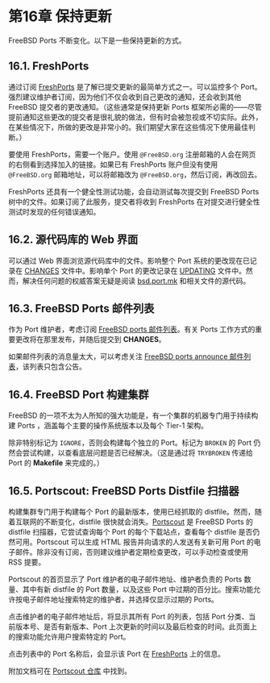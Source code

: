 # 第16章 保持更新

FreeBSD Ports 不断变化。以下是一些保持更新的方式。

## 16.1. FreshPorts

通过订阅 [FreshPorts](https://www.freshports.org/) 是了解已提交更新的最简单方式之一。可以监控多个 Port。强烈建议维护者订阅，因为他们不仅会收到自己更改的通知，还会收到其他 FreeBSD 提交者的更改通知。（这些通常是保持更新 Ports 框架所必需的——尽管提前通知这些更改的提交者是很礼貌的做法，但有时会被忽视或不切实际。此外，在某些情况下，所做的更改是非常小的。我们期望大家在这些情况下使用最佳判断。）

要使用 FreshPorts，需要一个账户。使用 `@FreeBSD.org` 注册邮箱的人会在网页的右侧看到选择加入的链接。如果已有 FreshPorts 账户但没有使用 `@FreeBSD.org` 邮箱地址，可以将邮箱改为 `@FreeBSD.org`，然后订阅，再改回去。

FreshPorts 还具有一个健全性测试功能，会自动测试每次提交到 FreeBSD Ports 树中的文件。如果订阅了此服务，提交者将收到 FreshPorts 在对提交进行健全性测试时发现的任何错误通知。

## 16.2. 源代码库的 Web 界面

可以通过 Web 界面浏览源代码库中的文件。影响整个 Port 系统的更改现在已记录在 [CHANGES](https://cgit.freebsd.org/ports/tree/CHANGES) 文件中。影响单个 Port 的更改记录在 [UPDATING](https://cgit.freebsd.org/ports/tree/UPDATING) 文件中。然而，解决任何问题的权威答案无疑是阅读 [bsd.port.mk](https://cgit.freebsd.org/ports/tree/Mk/bsd.port.mk) 和相关文件的源代码。

## 16.3. FreeBSD Ports 邮件列表

作为 Port 维护者，考虑订阅 [FreeBSD ports 邮件列表](https://lists.freebsd.org/subscription/freebsd-ports)。有关 Ports 工作方式的重要更改将在那里发布，并随后提交到 **CHANGES**。

如果邮件列表的消息量太大，可以考虑关注 [FreeBSD ports announce 邮件列表](https://lists.freebsd.org/subscription/freebsd-ports-announce)，该列表只包含公告。

## 16.4. FreeBSD Port 构建集群

FreeBSD 的一项不太为人所知的强大功能是，有一个集群的机器专门用于持续构建 Ports ，涵盖每个主要的操作系统版本以及每个 Tier-1 架构。

除非特别标记为 `IGNORE`，否则会构建每个独立的 Port。标记为 `BROKEN` 的 Port 仍然会尝试构建，以查看底层问题是否已经解决。（这是通过将 `TRYBROKEN` 传递给 Port 的 **Makefile** 来完成的。）

## 16.5. Portscout: FreeBSD Ports Distfile 扫描器

构建集群专门用于构建每个 Port 的最新版本，使用已经抓取的 distfile。然而，随着互联网的不断变化，distfile 很快就会消失。[Portscout](https://portscout.freebsd.org/) 是 FreeBSD Ports 的 distfile 扫描器，它尝试查询每个 Port 的每个下载站点，查看每个 distfile 是否仍然可用。Portscout 可以生成 HTML 报告并向请求的人发送有关新可用 Port 的电子邮件。除非没有订阅，否则建议维护者定期检查更改，可以手动检查或使用 RSS 提要。

Portscout 的首页显示了 Port 维护者的电子邮件地址、维护者负责的 Ports 数量、其中有新 distfile 的 Port 数量，以及这些 Port 中过期的百分比。搜索功能允许按电子邮件地址搜索特定的维护者，并选择仅显示过期的 Ports。

点击维护者的电子邮件地址后，将显示其所有 Port 的列表，包括 Port 分类、当前版本号、是否有新版本、Port 上次更新的时间以及最后检查的时间。此页面上的搜索功能允许用户搜索特定的 Port。

点击列表中的 Port 名称后，会显示该 Port 在 [FreshPorts](https://freshports.org/) 上的信息。

附加文档可在 [Portscout 仓库](https://github.com/freebsd/portscout/) 中找到。
